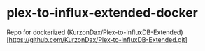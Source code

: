 # plex-to-influx-extended-docker
Repo for dockerized (KurzonDax/Plex-to-InfluxDB-Extended)[https://github.com/KurzonDax/Plex-to-InfluxDB-Extended.git]
